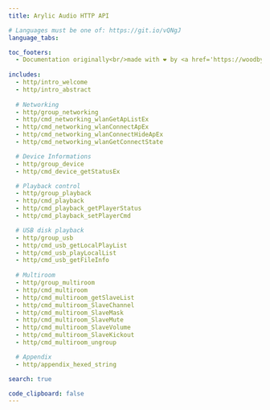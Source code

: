 ```yaml
---
title: Arylic Audio HTTP API

# Languages must be one of: https://git.io/vQNgJ
language_tabs:

toc_footers:
  - Documentation originally<br/>made with ❤️ by <a href='https://woodbytes.me' target='_blank'>Woodbytes</a>
  
includes:
  - http/intro_welcome
  - http/intro_abstract
  
  # Networking
  - http/group_networking
  - http/cmd_networking_wlanGetApListEx
  - http/cmd_networking_wlanConnectApEx
  - http/cmd_networking_wlanConnectHideApEx
  - http/cmd_networking_wlanGetConnectState

  # Device Informations
  - http/group_device
  - http/cmd_device_getStatusEx

  # Playback control
  - http/group_playback
  - http/cmd_playback
  - http/cmd_playback_getPlayerStatus
  - http/cmd_playback_setPlayerCmd

  # USB disk playback
  - http/group_usb
  - http/cmd_usb_getLocalPlayList
  - http/cmd_usb_playLocalList
  - http/cmd_usb_getFileInfo
  
  # Multiroom
  - http/group_multiroom
  - http/cmd_multiroom
  - http/cmd_multiroom_getSlaveList
  - http/cmd_multiroom_SlaveChannel
  - http/cmd_multiroom_SlaveMask
  - http/cmd_multiroom_SlaveMute
  - http/cmd_multiroom_SlaveVolume
  - http/cmd_multiroom_SlaveKickout
  - http/cmd_multiroom_ungroup

  # Appendix
  - http/appendix_hexed_string

search: true

code_clipboard: false
---
```

